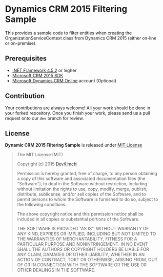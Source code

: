 # Dynamics CRM 2015 Filtering Sample #

This provides a sample code to filter entities when creating the OrganizationServiceContext class from Dynamics CRM 2015 (either on-line or on-premise).


## Prerequisites ##

* [.NET Framework 4.5.2](https://www.microsoft.com/en-US/download/details.aspx?id=42643) or higher
* [Microsoft CRM 2015 SDK](https://msdn.microsoft.com/en-us/library/hh547453.aspx)
* [Microsoft Dynamics CRM Online](https://www.microsoft.com/en-au/dynamics/crm-free-trial-overview.aspx) account (Optional)


## Contribution ##

Your contributions are always welcome! All your work should be done in your forked repository. Once you finish your work, please send us a pull request onto our `dev` branch for review.


## License ##

**Dynamic CRM 2015 Filtering Sample** is released under [MIT License](http://opensource.org/licenses/MIT)

> The MIT License (MIT)
>
> Copyright (c) 2015 [DevKimchi](http://devkimchi.com)
> 
> Permission is hereby granted, free of charge, to any person obtaining a copy of this software and associated documentation files (the "Software"), to deal in the Software without restriction, including without limitation the rights to use, copy, modify, merge, publish, distribute, sublicense, and/or sell copies of the Software, and to permit persons to whom the Software is furnished to do so, subject to the following conditions:
> 
> The above copyright notice and this permission notice shall be included in all copies or substantial portions of the Software.
> 
> THE SOFTWARE IS PROVIDED "AS IS", WITHOUT WARRANTY OF ANY KIND, EXPRESS OR IMPLIED, INCLUDING BUT NOT LIMITED TO THE WARRANTIES OF MERCHANTABILITY, FITNESS FOR A PARTICULAR PURPOSE AND NONINFRINGEMENT. IN NO EVENT SHALL THE AUTHORS OR COPYRIGHT HOLDERS BE LIABLE FOR ANY CLAIM, DAMAGES OR OTHER LIABILITY, WHETHER IN AN ACTION OF CONTRACT, TORT OR OTHERWISE, ARISING FROM, OUT OF OR IN CONNECTION WITH THE SOFTWARE OR THE USE OR OTHER DEALINGS IN THE SOFTWARE.

 